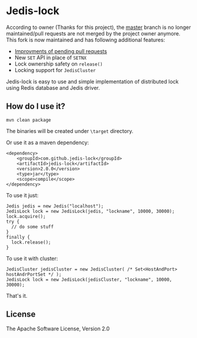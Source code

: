 # Jedis-lock

According to owner (Thanks for this project), the [master](https://github.com/abelaska/jedis-lock) branch is no longer maintained/pull requests are not merged by the project owner anymore. This fork is now maintained and has following additional features: 
+ [Improvments of pending pull requests](https://github.com/abelaska/jedis-lock/pulls)
+ New `SET` API in place of `SETNX`
+ Lock ownership safety on `release()`
+ Locking support for `JedisCluster`


Jedis-lock is easy to use and simple implementation of distributed lock using Redis database and Jedis driver.

## How do I use it?

```shell
mvn clean package
```

The binaries will be created under `\target` directory.

Or use it as a maven dependency:

    <dependency>
        <groupId>com.github.jedis-lock</groupId>
        <artifactId>jedis-lock</artifactId>
        <version>2.0.0</version>
        <type>jar</type>
        <scope>compile</scope>
    </dependency>

To use it just:

    Jedis jedis = new Jedis("localhost");
    JedisLock lock = new JedisLock(jedis, "lockname", 10000, 30000);
    lock.acquire();
    try {
      // do some stuff
    }
    finally {
      lock.release();
    }

To use it with cluster:

    JedisCluster jedisCluster = new JedisCluster( /* Set<HostAndPort> hostAndrPortSet */ );
    JedisLock lock = new JedisLock(jedisCluster, "lockname", 10000, 30000);

That's it.

## License

The Apache Software License, Version 2.0
